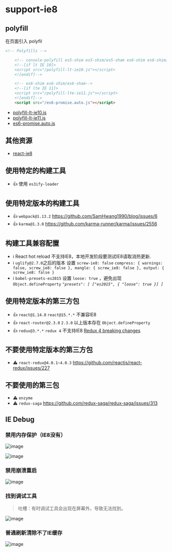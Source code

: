 # support-ie8


## polyfill

在页面引入 polyfil

```html
<!-- Polyfills -->

    <!-- console-polyfill es5-shim es5-shim/es5-sham es6-shim es6-shim/es6-sham html5shiv media-match -->
    <!--[if lt IE 10]>
    <script src="/polyfill-lt-ie10.js"></script>
    <![endif]-->

    <!-- es6-shim es6-shim/es6-sham-->
    <!--[if lte IE 11]>
    <script src="/polyfill-lte-ie11.js"></script>
    <![endif]-->
    <script src="/es6-promise.auto.js"></script>
```

- [polyfill-lt-ie10.js](https://raw.githubusercontent.com/fast-flow/support-ie8/master/polyfill-lt-ie10.js)
- [polyfill-lt-ie11.js](https://raw.githubusercontent.com/fast-flow/support-ie8/master/polyfill-lte-ie11.js)
- [es6-promise.auto.js](https://raw.githubusercontent.com/fast-flow/support-ie8/master/es6-promise.auto.js)

## 其他资源

- [react-ie8](https://github.com/xcatliu/react-ie8)

## 使用特定的构建工具

- :+1: 使用 `es3ify-loader`

## 使用特定版本的构建工具

- :+1: `webpack@1.13.2` https://github.com/SamHwang1990/blog/issues/6
- :+1: `karma@1.3.0` https://github.com/karma-runner/karma/issues/2556

## 构建工具兼容配置

- :information_source: React hot reload 不支持IE8，本地开发阶段要测试IE8请取消热更新.
- :information_source: `uglify@2.7.0`之后的版本 设置 `screw-ie8: false` `compress: { warnings: false, screw_ie8: false }, mangle: { screw_ie8: false }, output: { screw_ie8: false }`
- :information_source: `babel-presets-es2015` 设置 `loose: true` ，避免出现 `Object.defineProperty` *`"presets": [ ["es2015", { "loose": true }] ]`*


## 使用特定版本的第三方包

- :+1: `react@1.14.8` `react@15.*.*` 不兼容IE8
- :+1: `react-router@2.3.0` `2.3.0` 以上版本存在 `Object.defineProperty`
- :+1: `redux@3.*.*`  `redux 4` 不支持IE8 [Redux 4 breaking changes](https://github.com/reactjs/redux/issues/1342)

## 不要使用特定版本的第三方包

- :warning: `react-redux@4.0.1~4.0.3` https://github.com/reactjs/react-redux/issues/227

## 不要使用的第三包

- :warning: `enzyme`
- :warning: `redux-saga` https://github.com/redux-saga/redux-saga/issues/313

## IE Debug

### 禁用内存保护（IE8没有）
![image](https://cloud.githubusercontent.com/assets/3949015/23246656/305ce328-f9d0-11e6-868c-eb5c53698d80.png)

![image](
https://camo.githubusercontent.com/14fe4cd48bf45038d6f2685d5ded18989472a6eb/687474703a2f2f69312e7069696d672e636f6d2f3536373537312f636430306632363833323137326337382e706e67)

### 禁用崩溃重启
![image](https://cloud.githubusercontent.com/assets/3949015/23246659/3da388ca-f9d0-11e6-9b09-e8d571cd8308.png)

### 找到调试工具

> 吐槽：有时调试工具会出现在屏幕外，导致无法找到。

![image](https://cloud.githubusercontent.com/assets/3949015/23251177/3e85c96c-f9e7-11e6-8b2c-7eb1028fe4d6.png)

### 普通刷新清除不了IE缓存

![image](https://cloud.githubusercontent.com/assets/3949015/23251406/223b18a6-f9e8-11e6-8f2e-1ff475118ad6.png)
